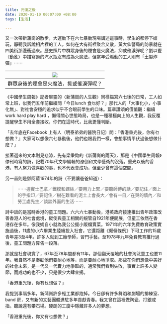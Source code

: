```yaml
---
title: 光復之後
date: 2020-01-10 00:07:00 +08:00
tags: [生活]

---
```


  
  
  
又一次帶新蒲崗的散步，大運動下在六七暴動現場講述這事時，學生的都停下嬉玩，靜聽我訴說相片裡的工人。如何在大有街裡聚合又散，黃大仙警局的防暴就在四美街那邊衝過來。歷史照片中群眾身後的煙會是火魔法，抑或催淚彈呢？劉以鬯〈動亂〉中描寫過的汽水瓶沒有成為火魔法，但當年受煽動的工人則有「土製炸彈」⋯⋯  
  
| [![](https://images1.epochhk.com/pictures/40995/1967-leftist-riots@1200x1200.jpg)](https://images1.epochhk.com/pictures/40995/1967-leftist-riots@1200x1200.jpg) |
| --------------------------------------------------------------------------------------------------------------------------------------------------------------- |
| 群眾身後的煙會是火魔法，抑或催淚彈呢？                                                                                                                                             |

《中國學生周報》記者畢靈的〈新蒲崗的人生觀〉同樣描寫六七後的日常，工人如常上班，似我們五年前繼續問「今日lunch 食乜好？」那代人的「大事化小，小事化無」、對社會安穩的追求似乎不合眼前學生的口味。篇章讚頌的價值觀：繼續 work hard play hard ，懶得關心世態時局，也是一種積極向上的人生觀，我反覆提醒學生不用全套接收，你們在這時代，比我更懂判斷。  
  
「去年底在Facebook 上有人（明泰弟弟的醫院日記）問：『香港重光後，你有乜想做？』大家可以想像六七暴動後，他們也跟我們一樣，會想事情平伏過後想做什麼？」  
  
接著選來的文本則見悲涼，先有梁秉鈞的《新蒲崗的雨天》，那是《中國學生周報》停刊時寫的詩，記載70年代文學編輯的潦倒和文學藝術的沒落。重光以後的香港，有人努力做喜歡的事，也不代表會成功，但至少曾有這個空間。  
  
另一首則是鄧阿藍1974年的詩〈不要讓爸爸知道〉：  

> ⋯⋯握實士巴拿／鐵模和螺絲／要用力上緊／要聽師傅的話／要記住／面上的手指印／要記住／樹在難看的泥土上會長大／會有一日／在哭的牆內／和勞工處先生／談談外面的生活⋯⋯

詩中談的是當時香港的童工問題。六六六七暴動後，港英政府接連推出青年政策改善香港人的社會處境，縱使與童工相關的規管自1921年便開展，但童工依然在香港存在多年。像我媽自小就為我公公擺小販檔賣菜。1971年的六年免費教育政策實施過後，11歲的小六畢業生陸續投入社會，它還距離《僱傭條例》下可工作的15歲青年差3至4年。許多人就到工廠學師，習門手藝。至1978年九年免費教育推行過後，童工問題方算告一段落。  
  
那就是社會現實了，67年至78年間都有11年，那個翻天覆地的社會淘汰童工也要11年。我自然不是奉勸他們要耐心地等，而是要耐心地爭取。那些在你們想像中美好的社會未來，是一代又一代賣力地爭取的，通常我們看到失敗，事實上許多人變節，而成功的也不少，只是很少大肆宣揚。  
  
  
「香港重光後，你有乜想做？」  
  
我提到事隔多年，新蒲崗許多輕工業都跑掉。今日卻有許多舞蹈和劇場的排練室、band 房，又有新的文藝團體進駐多年貢獻青春。我又曾在這裡做陶瓷、打銀戒指。聽說還有攀石場。硬朗的工廈中隱藏許多人的夢想。  
  
「香港重光後，你又有乜想做？」  
  
  
